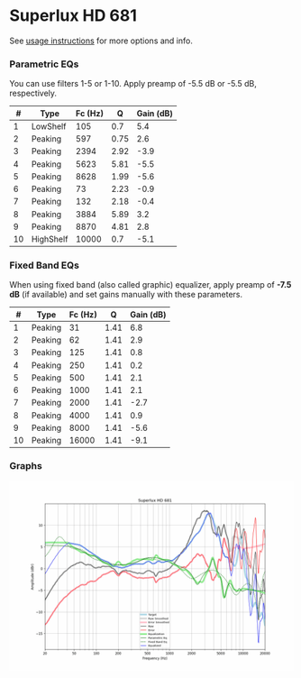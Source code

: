 # Superlux HD 681
See [usage instructions](https://github.com/jaakkopasanen/AutoEq#usage) for more options and info.

### Parametric EQs
You can use filters 1-5 or 1-10. Apply preamp of -5.5 dB or -5.5 dB, respectively.

|   # | Type      |   Fc (Hz) |    Q |   Gain (dB) |
|-----|-----------|-----------|------|-------------|
|   1 | LowShelf  |       105 | 0.7  |         5.4 |
|   2 | Peaking   |       597 | 0.75 |         2.6 |
|   3 | Peaking   |      2394 | 2.92 |        -3.9 |
|   4 | Peaking   |      5623 | 5.81 |        -5.5 |
|   5 | Peaking   |      8628 | 1.99 |        -5.6 |
|   6 | Peaking   |        73 | 2.23 |        -0.9 |
|   7 | Peaking   |       132 | 2.18 |        -0.4 |
|   8 | Peaking   |      3884 | 5.89 |         3.2 |
|   9 | Peaking   |      8870 | 4.81 |         2.8 |
|  10 | HighShelf |     10000 | 0.7  |        -5.1 |

### Fixed Band EQs
When using fixed band (also called graphic) equalizer, apply preamp of **-7.5 dB** (if available) and set gains manually with these parameters.

|   # | Type    |   Fc (Hz) |    Q |   Gain (dB) |
|-----|---------|-----------|------|-------------|
|   1 | Peaking |        31 | 1.41 |         6.8 |
|   2 | Peaking |        62 | 1.41 |         2.9 |
|   3 | Peaking |       125 | 1.41 |         0.8 |
|   4 | Peaking |       250 | 1.41 |         0.2 |
|   5 | Peaking |       500 | 1.41 |         2.1 |
|   6 | Peaking |      1000 | 1.41 |         2.1 |
|   7 | Peaking |      2000 | 1.41 |        -2.7 |
|   8 | Peaking |      4000 | 1.41 |         0.9 |
|   9 | Peaking |      8000 | 1.41 |        -5.6 |
|  10 | Peaking |     16000 | 1.41 |        -9.1 |

### Graphs
![](./Superlux%20HD%20681.png)
